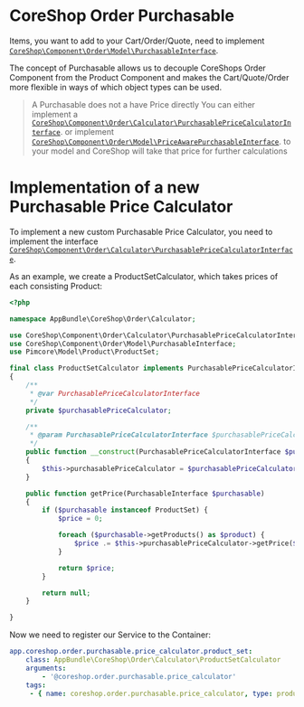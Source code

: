 # CoreShop Order Purchasable

Items, you want to add to your Cart/Order/Quote, need to implement [```CoreShop\Component\Order\Model\PurchasableInterface```](https://github.com/coreshop/CoreShop/blob/master/src/CoreShop/Component/Order/Model/PurchasableInterface.php).

The concept of Purchasable allows us to decouple CoreShops Order Component from the Product Component and makes the Cart/Quote/Order more flexible
in ways of which object types can be used.

> A Purchasable does not a have Price directly
> You can either implement a [```CoreShop\Component\Order\Calculator\PurchasablePriceCalculatorInterface```](https://github.com/coreshop/CoreShop/blob/master/src/CoreShop/Component/Order/Calculator/PurchasablePriceCalculatorInterface.php).
> or implement [```CoreShop\Component\Order\Model\PriceAwarePurchasableInterface```](https://github.com/coreshop/CoreShop/blob/master/src/CoreShop/Component/Order/Model/PriceAwarePurchasableInterface.php).
> to your model and CoreShop will take that price for further calculations

# Implementation of a new Purchasable Price Calculator
To implement a new custom Purchasable Price Calculator, you need to implement the interface [```CoreShop\Component\Order\Calculator\PurchasablePriceCalculatorInterface```](https://github.com/coreshop/CoreShop/blob/master/src/CoreShop/Component/Order/Calculator/PurchasablePriceCalculatorInterface.php).

As an example, we create a ProductSetCalculator, which takes prices of each consisting Product:

```php
<?php

namespace AppBundle\CoreShop\Order\Calculator;

use CoreShop\Component\Order\Calculator\PurchasablePriceCalculatorInterface;
use CoreShop\Component\Order\Model\PurchasableInterface;
use Pimcore\Model\Product\ProductSet;

final class ProductSetCalculator implements PurchasablePriceCalculatorInterface
{
    /**
     * @var PurchasablePriceCalculatorInterface
     */
    private $purchasablePriceCalculator;

    /**
     * @param PurchasablePriceCalculatorInterface $purchasablePriceCalculator
     */
    public function __construct(PurchasablePriceCalculatorInterface $purchasablePriceCalculator)
    {
        $this->purchasablePriceCalculator = $purchasablePriceCalculator;
    }

    public function getPrice(PurchasableInterface $purchasable)
    {
        if ($purchasable instanceof ProductSet) {
            $price = 0;

            foreach ($purchasable->getProducts() as $product) {
                $price .= $this->purchasablePriceCalculator->getPrice($product);
            }

            return $price;
        }

        return null;
    }

}
```

Now we need to register our Service to the Container:

```yml
app.coreshop.order.purchasable.price_calculator.product_set:
    class: AppBundle\CoreShop\Order\Calculator\ProductSetCalculator
    arguments:
        - '@coreshop.order.purchasable.price_calculator'
    tags:
     - { name: coreshop.order.purchasable.price_calculator, type: product_set, priority: 20 }
```